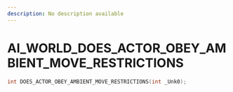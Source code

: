 ```yaml
---
description: No description available 
---
```


# AI_WORLD\_DOES_ACTOR_OBEY_AMBIENT_MOVE_RESTRICTIONS

```cpp
int DOES_ACTOR_OBEY_AMBIENT_MOVE_RESTRICTIONS(int _Unk0);
```